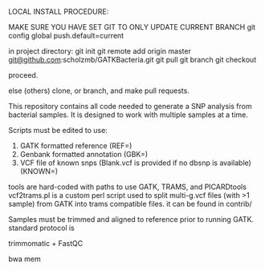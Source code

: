 LOCAL INSTALL PROCEDURE:

MAKE SURE YOU HAVE SET GIT TO ONLY UPDATE CURRENT BRANCH
git config global push.default=current


in project directory:
git init
git remote add origin master git@github.com:scholzmb/GATKBacteria.git
git pull
git branch <project name>
git checkout <project name>

proceed.  

else (others) clone, or branch, and make pull requests.

This repository contains all code needed to generate a SNP analysis from bacterial samples.  It is designed to work with multiple samples at a time.  


Scripts must be edited to use:

1) GATK formatted reference (REF=)
2) Genbank formatted annotation (GBK=)
3) VCF file of known snps (Blank.vcf is provided if no dbsnp is available) (KNOWN=)


tools are hard-coded with paths to use GATK, TRAMS, and PICARDtools
vcf2trams.pl is a custom perl script used to split multi-g.vcf files (with >1 sample) from GATK into trams compatible files.  it can be found in contrib/


Samples must be trimmed and aligned to reference prior to running GATK.  standard protocol is 

trimmomatic + FastQC

bwa mem




